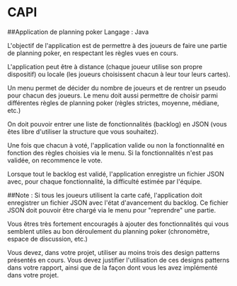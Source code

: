 # CAPI
##Application de planning poker
Langage : Java

L'objectif de l'application est de permettre à des joueurs de faire une partie de planning poker, en respectant les règles vues en cours.

L'application peut être à distance (chaque joueur utilise son propre dispositif) ou locale (les joueurs choisissent chacun à leur tour leurs cartes).

Un menu permet de décider du nombre de joueurs et de rentrer un pseudo pour chacun des joueurs. Le menu doit aussi permettre de choisir parmi différentes règles de planning poker (règles strictes, moyenne, médiane, etc.)

On doit pouvoir entrer une liste de fonctionnalités (backlog) en JSON (vous êtes libre d'utiliser la structure que vous souhaitez).

Une fois que chacun à voté, l'application valide ou non la fonctionnalité en fonction des règles choisies via le menu. Si la fonctionnalités n'est pas validée, on recommence le vote.

Lorsque tout le backlog est validé, l'application enregistre un fichier JSON avec, pour chaque fonctionnalité, la difficulté estimée par l'équipe.

##Note :
 Si tous les joueurs utilisent la carte café, l'application doit enregistrer un fichier JSON avec l'état d'avancement du backlog. Ce fichier JSON doit pouvoir être chargé via le menu pour "reprendre" une partie.

 Vous êtres très fortement encouragés à ajouter des fonctionnalités qui vous semblent utiles au bon déroulement du planning poker (chronomètre, espace de discussion, etc.)

Vous devez, dans votre projet, utiliser au moins trois des design patterns présentés en cours. Vous devez justifier l'utilisation de ces designs patterns dans votre rapport, ainsi que de la façon dont vous les avez implémenté dans votre projet.